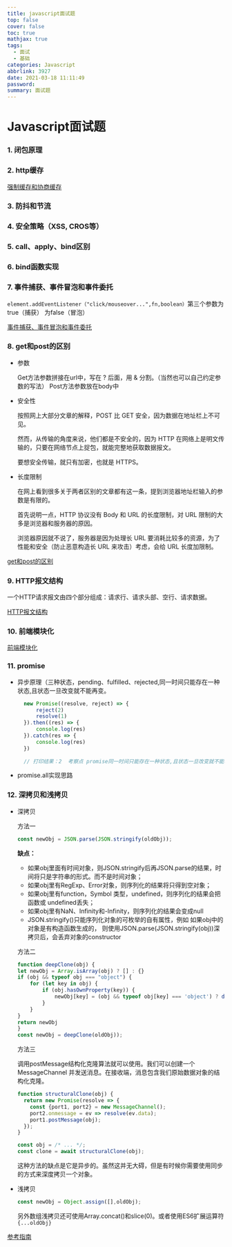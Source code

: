 ```yaml
---
title: javascript面试题
top: false
cover: false
toc: true
mathjax: true
tags:
  - 面试
  - 基础
categories: Javascript
abbrlink: 3927
date: 2021-03-18 11:11:49
password:
summary: 面试题
---
```

# Javascript面试题

### 1. 闭包原理

### 2. http缓存

[强制缓存和协商缓存](https://wangqiang0323.github.io/blog/2021/031756648.html)

### 3. 防抖和节流

### 4. 安全策略（XSS, CROS等）

### 5. call、apply、bind区别

### 6. bind函数实现

### 7. 事件捕获、事件冒泡和事件委托

`element.addEventListener（"click/mouseover...",fn,boolean）`第三个参数为true（捕获） 为false（冒泡）

[事件捕获、事件冒泡和事件委托](https://zhuanlan.zhihu.com/p/39567900)


### 8. get和post的区别



- 参数

	Get方法参数拼接在url中，写在 ? 后面，用 & 分割。（当然也可以自己约定参数的写法）
	Post方法参数放在body中

- 安全性

	按照网上大部分文章的解释，POST 比 GET 安全，因为数据在地址栏上不可见。
	
	然而，从传输的角度来说，他们都是不安全的，因为 HTTP 在网络上是明文传输的，只要在网络节点上捉包，就能完整地获取数据报文。
	
	要想安全传输，就只有加密，也就是 HTTPS。

- 长度限制 
  
	在网上看到很多关于两者区别的文章都有这一条，提到浏览器地址栏输入的参数是有限的。
	
	首先说明一点，HTTP 协议没有 Body 和 URL 的长度限制，对 URL 限制的大多是浏览器和服务器的原因。
	
	浏览器原因就不说了，服务器是因为处理长 URL 要消耗比较多的资源，为了性能和安全（防止恶意构造长 URL 来攻击）考虑，会给 URL 长度加限制。

[get和post的区别](https://blog.fundebug.com/2019/02/22/compare-http-method-get-and-post/)

### 9. HTTP报文结构

一个HTTP请求报文由四个部分组成：请求行、请求头部、空行、请求数据。

[HTTP报文结构](https://www.jianshu.com/p/e29a327f9441)
   

### 10. 前端模块化

[前端模块化](https://zhuanlan.zhihu.com/p/112068916)

### 11. promise
	
- 异步原理（三种状态，pending、fulfilled、rejected,同一时间只能存在一种状态,且状态一旦改变就不能再变。

  ```javascript
	new Promise((resolve, reject) => {
		reject(2)
		resolve(1)
	}).then((res) => {
		console.log(res)
	}).catch(res => {
		console.log(res)
	})
	
	// 打印结果：2  考察点 promise同一时间只能存在一种状态,且状态一旦改变就不能再变。
	```

- promise.all实现思路

### 12. 深拷贝和浅拷贝

- 深拷贝

	方法一

	```javascript
	const newObj = JSON.parse(JSON.stringify(oldObj));
	```

	**缺点：**
	- 如果obj里面有时间对象，则JSON.stringify后再JSON.parse的结果，时间将只是字符串的形式。而不是时间对象；
	- 如果obj里有RegExp、Error对象，则序列化的结果将只得到空对象；
	- 如果obj里有function，Symbol 类型，undefined，则序列化的结果会把函数或 undefined丢失；
	- 如果obj里有NaN、Infinity和-Infinity，则序列化的结果会变成null
	- JSON.stringify()只能序列化对象的可枚举的自有属性，例如 如果obj中的对象是有构造函数生成的， 则使用JSON.parse(JSON.stringify(obj))深拷贝后，会丢弃对象的constructor

	方法二

	```javascript
	function deepClone(obj) {
    let newObj = Array.isArray(obj) ? [] : {}
    if (obj && typeof obj === "object") {
        for (let key in obj) {
            if (obj.hasOwnProperty(key)) {
                newObj[key] = (obj && typeof obj[key] === 'object') ? deepClone(obj[key]) : obj[key];
            }
        }
    } 
    return newObj
	}
	const newObj = deepClone(oldObj));
	```
 
	方法三

  调用postMessage结构化克隆算法就可以使用。我们可以创建一个 MessageChannel 并发送消息。在接收端，消息包含我们原始数据对象的结构化克隆。

	```javascript
	function structuralClone(obj) {
	  return new Promise(resolve => {
	    const {port1, port2} = new MessageChannel();
	    port2.onmessage = ev => resolve(ev.data);
	    port1.postMessage(obj);
	  });
	}
	
	const obj = /* ... */;
	const clone = await structuralClone(obj);
	```
	
	这种方法的缺点是它是异步的。虽然这并无大碍，但是有时候你需要使用同步的方式来深度拷贝一个对象。
 
- 浅拷贝
	
	```javascript
	const newObj = Object.assign([],oldObj);
	```
 
	另外数组浅拷贝还可使用Array.concat()和slice(0)。或者使用ES6扩展运算符`{...oldObj}`

[参考指南](https://github.com/mqyqingfeng/Blog)

